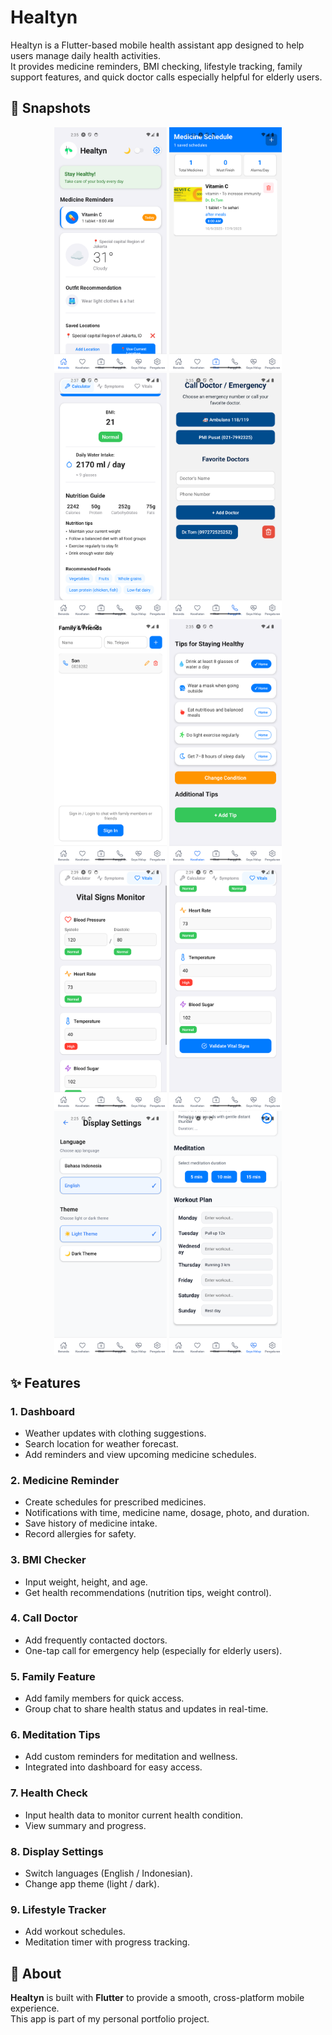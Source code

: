 # Healtyn

Healtyn is a Flutter-based mobile health assistant app designed to help users manage daily health activities.  
It provides medicine reminders, BMI checking, lifestyle tracking, family support features, and quick doctor calls especially helpful for elderly users.  


## 📸 Snapshots

<p align="center">
  <img src="./assets/images/Dashboard.png" alt="Dashboard" width="180"/>
  <img src="./assets/images/Medicine_Remember.png" alt="Medicine Reminder" width="180"/>
  <img src="./assets/images/BMI 3.png" alt="BMI Checker" width="180"/>
  <img src="./assets/images/Call doctor (2).png" alt="Call Doctor" width="180"/>
  <img src="./assets/images/Family Feature.png" alt="Family Feature" width="180"/>
  <img src="./assets/images/Meditation_Tip.png" alt="Meditation Tip" width="180"/>
  <img src="./assets/images/Health Check 2.png" alt="Health Check 2" width="180"/>
  <img src="./assets/images/Health check.png" alt="Health Check" width="180"/>
  <img src="./assets/images/Display.png" alt="Display Settings" width="180"/>
  <img src="./assets/images/Lifestyle.png" alt="Lifestyle" width="180"/>
</p>


## ✨ Features

### 1. Dashboard  
- Weather updates with clothing suggestions.  
- Search location for weather forecast.  
- Add reminders and view upcoming medicine schedules.  

### 2. Medicine Reminder  
- Create schedules for prescribed medicines.  
- Notifications with time, medicine name, dosage, photo, and duration.  
- Save history of medicine intake.  
- Record allergies for safety.  

### 3. BMI Checker  
- Input weight, height, and age.  
- Get health recommendations (nutrition tips, weight control).  

### 4. Call Doctor  
- Add frequently contacted doctors.  
- One-tap call for emergency help (especially for elderly users).  

### 5. Family Feature  
- Add family members for quick access.  
- Group chat to share health status and updates in real-time.  

### 6. Meditation Tips  
- Add custom reminders for meditation and wellness.  
- Integrated into dashboard for easy access.  

### 7. Health Check  
- Input health data to monitor current health condition.  
- View summary and progress.  

### 8. Display Settings  
- Switch languages (English / Indonesian).  
- Change app theme (light / dark).  

### 9. Lifestyle Tracker  
- Add workout schedules.  
- Meditation timer with progress tracking.  


## 🚀 About

**Healtyn** is built with **Flutter** to provide a smooth, cross-platform mobile experience.  
This app is part of my personal portfolio project.  
